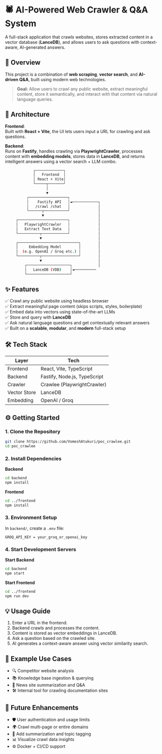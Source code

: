 

# 🕷️ AI-Powered Web Crawler & Q&A System

A full-stack application that crawls websites, stores extracted content in a vector database (**LanceDB**), and allows users to ask questions with context-aware, AI-generated answers.

## 📌 Overview

This project is a combination of **web scraping**, **vector search**, and **AI-driven Q&A**, built using modern web technologies.

> **Goal:** Allow users to crawl any public website, extract meaningful content, store it semantically, and interact with that content via natural language queries.

## 🧱 Architecture

**Frontend**:  
Built with **React + Vite**, the UI lets users input a URL for crawling and ask questions.  

**Backend**:  
Runs on **Fastify**, handles crawling via **PlaywrightCrawler**, processes content with **embedding models**, stores data in **LanceDB**, and returns intelligent answers using a vector search + LLM combo.

```bash
             ┌─────────────┐
             │   Frontend  │
             │ React + Vite│
             └─────┬───────┘
                   │
                   ▼
          ┌──────────────────┐
          │    Fastify API   │◄────────────┐
          │   /crawl /chat   │             │
          └──────┬───────────┘             │
                 ▼                         │
     ┌───────────────────────┐             │
     │   PlaywrightCrawler   │             │
     │   Extract Text Data   │             │
     └──────────┬────────────┘             │
                ▼                          │
     ┌────────────────────────────┐        │
     │     Embedding Model        │        │
     │  (e.g. OpenAI / Groq etc.) │        │
     └──────────┬─────────────────┘        │
                ▼                          │
         ┌────────────────────┐            │
         │   LanceDB (VDB)    │◄──────────
         └────────────────────┘
```
## ✨ Features

✅ Crawl any public website using headless browser  
✅ Extract meaningful page content (skips scripts, styles, boilerplate)  
✅ Embed data into vectors using state-of-the-art LLMs  
✅ Store and query with **LanceDB**  
✅ Ask natural language questions and get contextually relevant answers  
✅ Built on a **scalable**, **modular**, and **modern** full-stack setup  

## 🛠️ Tech Stack

| Layer        | Tech                      |
|--------------|---------------------------|
| Frontend     | React, Vite, TypeScript   |
| Backend      | Fastify, Node.js, TypeScript |
| Crawler      | Crawlee (PlaywrightCrawler) |
| Vector Store | LanceDB                   |
| Embedding    | OpenAI / Groq             |


## ⚙️ Getting Started

### 1. Clone the Repository

```bash
git clone https://github.com/VomeshAtukuri/poc_crawlee.git
cd poc_crawlee
```

### 2. Install Dependencies

**Backend**

```bash
cd backend
npm install
```

**Frontend**

```bash
cd ../frontend
npm install
```

### 3. Environment Setup

In `backend/`, create a `.env` file:

```env
GROQ_API_KEY = your_groq_or_openai_key
```

### 4. Start Development Servers

**Start Backend**

```bash
cd backend
npm start
```

**Start Frontend**

```bash
cd ../frontend
npm run dev
```


## 💡 Usage Guide

1. Enter a URL in the frontend.
2. Backend crawls and processes the content.
3. Content is stored as vector embeddings in LanceDB.
4. Ask a question based on the crawled site.
5. AI generates a context-aware answer using vector similarity search.


## 🧠 Example Use Cases

* 🔍 Competitor website analysis
* 📚 Knowledge base ingestion & querying
* 📰 News site summarization and Q\&A
* 🛠️ Internal tool for crawling documentation sites


## 🚧 Future Enhancements

* 🛡️ User authentication and usage limits
* 🌍 Crawl multi-page or entire domains
* 🧩 Add summarization and topic tagging
* 📊 Visualize crawl data insights
* ⚙️ Docker + CI/CD support

